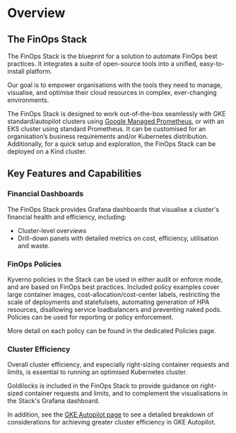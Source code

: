# Overview

## The FinOps Stack

The FinOps Stack is the blueprint for a solution to automate FinOps best practices. It integrates a suite of open-source tools into a unified, easy-to-install platform.

Our goal is to empower organisations with the tools they need to manage, visualise, and optimise their cloud resources in complex, ever-changing environments.

The FinOps Stack is designed to work out-of-the-box seamlessly with GKE standard/autopilot clusters using [Google Managed Prometheus](https://cloud.google.com/stackdriver/docs/managed-prometheus), or with an EKS cluster using standard Prometheus. It can be customised for an organisation’s business requirements and/or Kubernetes distribution. Additionally, for a quick setup and exploration, the FinOps Stack can be deployed on a Kind cluster.

## Key Features and Capabilities

### Financial Dashboards

The FinOps Stack provides Grafana dashboards that visualise a cluster's financial health and efficiency, including:

- Cluster-level overviews
- Drill-down panels with detailed metrics on cost, efficiency, utilisation and waste.

### FinOps Policies

Kyverno policies in the Stack can be used in either audit or enforce mode, and are based on FinOps best practices. Included policy examples cover large container images, cost-allocation/cost-center labels, restricting the scale of deployments and statefulsets, automating generation of HPA resources, disallowing service loadbalancers and preventing naked pods. Policies can be used for reporting or policy enforcement.

More detail on each policy can be found in the dedicated Policies page. 

### Cluster Efficiency

Overall cluster efficiency, and especially right-sizing container requests and limits, is essential to running an optimised Kubernetes cluster. 

Goldilocks is included in the FinOps Stack to provide guidance on right-sized container requests and limits, and to complement the visualisations in the Stack's Grafana dashboard.

In addition, see the [GKE Autopilot page](./distribution-gke-autopilot.md) to see a detailed breakdown of considerations for achieving greater cluster efficiency in GKE Autopilot.
